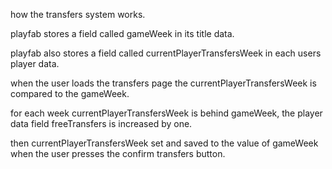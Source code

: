 how the transfers system works.

playfab stores a field called gameWeek in its title data.

playfab also stores a field called currentPlayerTransfersWeek in each users player data. 

when the user loads the transfers page the currentPlayerTransfersWeek is compared to the gameWeek.

for each week currentPlayerTransfersWeek is behind gameWeek, the player data field freeTransfers is increased by one. 

then currentPlayerTransfersWeek set and saved to the value of gameWeek when the user presses the confirm transfers button.
